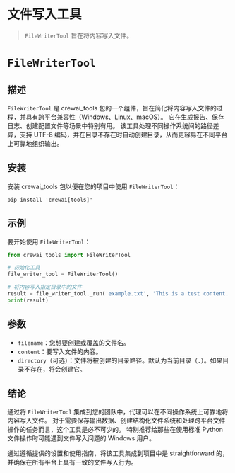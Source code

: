 # 文件写入工具

> `FileWriterTool` 旨在将内容写入文件。

# `FileWriterTool`

## 描述

`FileWriterTool` 是 crewai_tools 包的一个组件，旨在简化将内容写入文件的过程，并具有跨平台兼容性（Windows、Linux、macOS）。
它在生成报告、保存日志、创建配置文件等场景中特别有用。
该工具处理不同操作系统间的路径差异，支持 UTF-8 编码，并在目录不存在时自动创建目录，从而更容易在不同平台上可靠地组织输出。

## 安装

安装 crewai_tools 包以便在您的项目中使用 `FileWriterTool`：

```shell  theme={null}
pip install 'crewai[tools]'
```

## 示例

要开始使用 `FileWriterTool`：

```python Code theme={null}
from crewai_tools import FileWriterTool

# 初始化工具
file_writer_tool = FileWriterTool()

# 将内容写入指定目录中的文件
result = file_writer_tool._run('example.txt', 'This is a test content.', 'test_directory')
print(result)
```

## 参数

* `filename`：您想要创建或覆盖的文件名。
* `content`：要写入文件的内容。
* `directory`（可选）：文件将被创建的目录路径。默认为当前目录（`.`）。如果目录不存在，将会创建它。

## 结论

通过将 `FileWriterTool` 集成到您的团队中，代理可以在不同操作系统上可靠地将内容写入文件。
对于需要保存输出数据、创建结构化文件系统和处理跨平台文件操作的任务而言，这个工具是必不可少的。
特别推荐给那些在使用标准 Python 文件操作时可能遇到文件写入问题的 Windows 用户。

通过遵循提供的设置和使用指南，将该工具集成到项目中是 straightforward 的，并确保在所有平台上具有一致的文件写入行为。